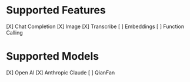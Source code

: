 # Supported Features

[X] Chat Completion
[X] Image 
[X] Transcribe
[ ] Embeddings
[ ] Function Calling


# Supported Models

[X] Open AI
[X] Anthropic Claude
[ ] QianFan



